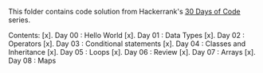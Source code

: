 This folder contains code solution from Hackerrank's [30 Days of Code](https://www.hackerrank.com/domains/tutorials/30-days-of-code) series.

Contents:
[x]. Day 00 : Hello World
[x]. Day 01 : Data Types
[x]. Day 02 : Operators
[x]. Day 03 : Conditional statements
[x]. Day 04 : Classes and Inheritance
[x]. Day 05 : Loops
[x]. Day 06 : Review
[x]. Day 07 : Arrays
[x]. Day 08 : Maps